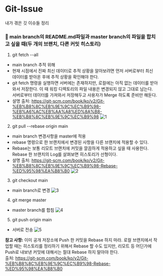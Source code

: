 # Git-Issue
내가 겪은 깃 이슈들 정리

### 🐞 main branch의 README.md파일과 master branch의 파일을 합치고 싶을 때(두 개의 브랜치, 다른 커밋 히스토리)
1. git fetch --all 
  - main branch 추적 위해 
  - 현재 시점에서 진짜 최신 데이터로 추적 상황을 알아보려면 먼저 서버로부터 최신 데이터를 받아온 후에 추적 상황을 확인해야 한다. 
  - git fetch 명령을 실행하면 서버에는 존재하지만, 로컬에는 아직 없는 데이터를 받아와서 저장한다. 이 때 워킹 디렉토리의 파일 내용은 변경되지 않고 그대로 남는다. 서버로부터 데이터를 가져와서 저장해두고 사용자가 Merge 하도록 준비만 해둔다. 
  - 설명 출처: <https://git-scm.com/book/ko/v2/Git-%EB%B8%8C%EB%9E%9C%EC%B9%98-%EB%A6%AC%EB%AA%A8%ED%8A%B8-%EB%B8%8C%EB%9E%9C%EC%B9%98>
    ![1](https://user-images.githubusercontent.com/66557175/95723726-6b5d8300-0cb0-11eb-8e98-a34b3c1e75ad.png)
    
2. git pull --rebase origin main 
  - main branch 변경사항을 master에 적용
  - rebase 명령으로 한 브랜치에서 변경된 사항을 다른 브랜치에 적용할 수 있다.
  - Rebase는 보통 리모트 브랜치에 커밋을 깔끔하게 적용하고 싶을 때 사용한다. Rebase 한 브랜치의 Log를 살펴보면 히스토리가 선형이다.
  - 설명 출처: <https://git-scm.com/book/ko/v2/Git-%EB%B8%8C%EB%9E%9C%EC%B9%98-Rebase-%ED%95%98%EA%B8%B0>
    ![2](https://user-images.githubusercontent.com/66557175/95734986-2f7dea00-0cbf-11eb-9210-6b2d02957201.png)
  
3. git checkout main
  - main branch로 변경
    ![3](https://user-images.githubusercontent.com/66557175/95734990-31e04400-0cbf-11eb-90d8-66d60c3fe6a8.png)

4. git merge master
  - master branch를 합침
    ![4](https://user-images.githubusercontent.com/66557175/95734998-34429e00-0cbf-11eb-9769-8096bc28d97f.png)

5. git push origin main 
  - 서버로 전송
    ![5](https://user-images.githubusercontent.com/66557175/95735002-360c6180-0cbf-11eb-839b-496a4aad4dd5.png)
    
 **참고 사항:** 이미 공개 저장소에 Push 한 커밋을 Rebase 하지 마라. 로컬 브랜치에서 작업할 때는 히스토리를 정리하기 위해서 Rebase 할 수도 있지만, 리모트 등 어딘가에 Push로 내보낸 커밋에 대해서는 절대 Rebase 하지 말아야 한다. <br>
   출처: <https://git-scm.com/book/ko/v2/Git-%EB%B8%8C%EB%9E%9C%EC%B9%98-Rebase-%ED%95%98%EA%B8%B0>

